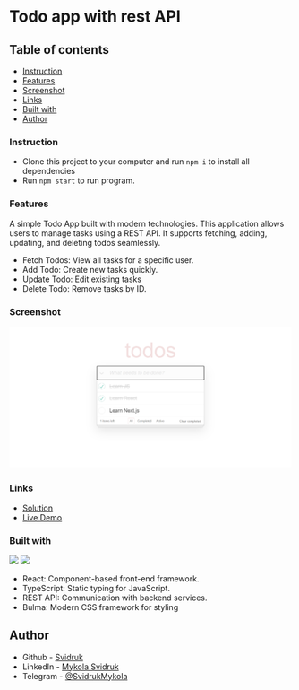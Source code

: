 # Todo app with rest API

## Table of contents

- [Instruction](#instruction)
- [Features](#features)
- [Screenshot](#screenshot)
- [Links](#links)
- [Built with](#built-with)
- [Author](#author)

### Instruction

- Clone this project to your computer and run <code>npm i</code> to install all dependencies
- Run <code>npm start</code> to run program.

### Features
A simple Todo App built with modern technologies. This application allows users to manage tasks using a REST API. It supports fetching, adding, updating, and deleting todos seamlessly.

- Fetch Todos: View all tasks for a specific user.
- Add Todo: Create new tasks quickly.
- Update Todo: Edit existing tasks
- Delete Todo: Remove tasks by ID.

### Screenshot

![Demo](./Demo.png)

### Links

- [Solution](https://github.com/Svidruk/Todo-App)
- [Live Demo](https://Svidruk.github.io/react_todo-app-with-api/)

### Built with
<div>
  <img width="40px" src="https://cdn.jsdelivr.net/gh/devicons/devicon/icons/react/react-original.svg" />
  <img width="40px" src="https://cdn.jsdelivr.net/gh/devicons/devicon/icons/typescript/typescript-original.svg" />
</div>

- React: Component-based front-end framework.
- TypeScript: Static typing for JavaScript.
- REST API: Communication with backend services.
- Bulma: Modern CSS framework for styling

## Author

- Github - [Svidruk](https://github.com/Svidruk)
- LinkedIn - [Mykola Svidruk](linkedin.com/in/mykola-svidruk-b16b79292/)
- Telegram - [@SvidrukMykola](https://t.me/SvidrukMykola)
